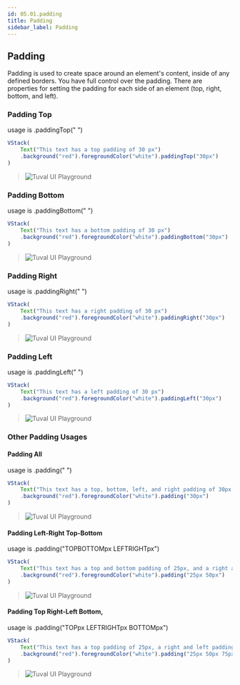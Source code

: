 ```yaml
---
id: 05.01.padding
title: Padding
sidebar_label: Padding
---
```


## Padding
Padding is used to create space around an element's content, inside of any defined borders.
You have full control over the padding. There are properties for setting the padding for each side of an element (top, right, bottom, and left).
### Padding Top
usage is .paddingTop(" ")
``` ts
VStack(
    Text("This text has a top padding of 30 px")
    .background("red").foregroundColor("white").paddingTop("30px")
)
```
>![Tuval UI Playground](https://cdn.discordapp.com/attachments/997404959052148736/1001035443992805376/unknown.png)

### Padding Bottom
usage is .paddingBottom(" ")
``` ts
VStack(
    Text("This text has a bottom padding of 30 px")
    .background("red").foregroundColor("white").paddingBottom("30px")
)
```
>![Tuval UI Playground](https://cdn.discordapp.com/attachments/997404959052148736/1001035815817850920/unknown.png)
### Padding Right
usage is .paddingRight(" ")
``` ts
VStack(
    Text("This text has a right padding of 30 px")
    .background("red").foregroundColor("white").paddingRight("30px")
)
```
>![Tuval UI Playground](https://cdn.discordapp.com/attachments/997404959052148736/1001036138091389028/unknown.png)

### Padding Left
usage is .paddingLeft(" ")
``` ts
VStack(
    Text("This text has a left padding of 30 px")
    .background("red").foregroundColor("white").paddingLeft("30px")
)
```
>![Tuval UI Playground](https://cdn.discordapp.com/attachments/997404959052148736/1001036837026017352/unknown.png)
### Other Padding Usages
#### Padding All
usage is .padding(" ")
``` ts
VStack(
    Text("This text has a top, bottom, left, and right padding of 30px.")
    .background("red").foregroundColor("white").padding("30px")
)
```
>![Tuval UI Playground](https://cdn.discordapp.com/attachments/997404959052148736/1001041107796377671/unknown.png)

#### Padding Left-Right Top-Bottom
usage is .padding("TOPBOTTOMpx LEFTRIGHTpx")
``` ts
VStack(
    Text("This text has a top and bottom padding of 25px, and a right and left padding of 50px.")
    .background("red").foregroundColor("white").padding("25px 50px")
)
```
>![Tuval UI Playground](https://cdn.discordapp.com/attachments/997404959052148736/1001042329081221130/unknown.png)

#### Padding Top Right-Left Bottom,
usage is .padding("TOPpx LEFTRIGHTpx BOTTOMpx")
``` ts
VStack(
    Text("This text has a top padding of 25px, a right and left padding of 50px, and a bottom padding of 75px.")
    .background("red").foregroundColor("white").padding("25px 50px 75px")
)
```
>![Tuval UI Playground](https://cdn.discordapp.com/attachments/997404959052148736/1015931989326565456/unknown.png)